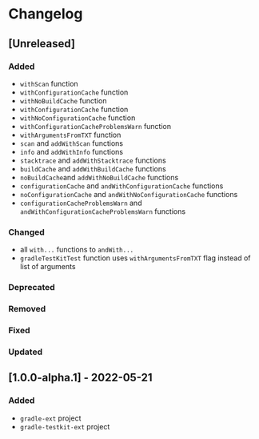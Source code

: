 # Changelog

## [Unreleased]

### Added

- `withScan` function
- `withConfigurationCache` function
- `withNoBuildCache` function
- `withConfigurationCache` function
- `withNoConfigurationCache` function
- `withConfigurationCacheProblemsWarn` function
- `withArgumentsFromTXT` function
- `scan` and `addWithScan` functions
- `info` and `addWithInfo` functions
- `stacktrace` and `addWithStacktrace` functions
- `buildCache` and `addWithBuildCache` functions
- `noBuildCache`and `addWithNoBuildCache` functions
- `configurationCache` and `andWithConfigurationCache` functions
- `noConfigurationCache` and `andWithNoConfigurationCache` functions
- `configurationCacheProblemsWarn` and `andWithConfigurationCacheProblemsWarn` functions

### Changed

- all `with...` functions to `andWith...`
- `gradleTestKitTest` function uses `withArgumentsFromTXT` flag instead of list of arguments

### Deprecated

### Removed

### Fixed

### Updated

## [1.0.0-alpha.1] - 2022-05-21

### Added

- `gradle-ext` project
- `gradle-testkit-ext` project
